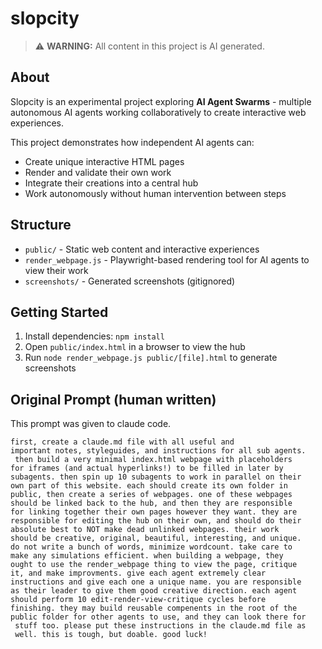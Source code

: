 # slopcity

> ⚠️ **WARNING:** All content in this project is AI generated.

## About

Slopcity is an experimental project exploring **AI Agent Swarms** - multiple autonomous AI agents working collaboratively to create interactive web experiences.

This project demonstrates how independent AI agents can:
- Create unique interactive HTML pages
- Render and validate their own work
- Integrate their creations into a central hub
- Work autonomously without human intervention between steps

## Structure

- `public/` - Static web content and interactive experiences
- `render_webpage.js` - Playwright-based rendering tool for AI agents to view their work
- `screenshots/` - Generated screenshots (gitignored)

## Getting Started

1. Install dependencies: `npm install`
2. Open `public/index.html` in a browser to view the hub
3. Run `node render_webpage.js public/[file].html` to generate screenshots

## Original Prompt (human written)
This prompt was given to claude code.
```
first, create a claude.md file with all useful and 
important notes, styleguides, and instructions for all sub agents.
 then build a very minimal index.html webpage with placeholders 
for iframes (and actual hyperlinks!) to be filled in later by 
subagents. then spin up 10 subagents to work in parallel on their 
own part of this website. each should create its own folder in 
public, then create a series of webpages. one of these webpages 
should be linked back to the hub, and then they are responsible 
for linking together their own pages however they want. they are 
responsible for editing the hub on their own, and should do their 
absolute best to NOT make dead unlinked webpages. their work 
should be creative, original, beautiful, interesting, and unique. 
do not write a bunch of words, minimize wordcount. take care to 
make any simulations efficient. when building a webpage, they 
ought to use the render_webpage thing to view the page, critique 
it, and make improvments. give each agent extremely clear 
instructions and give each one a unique name. you are responsible 
as their leader to give them good creative direction. each agent 
should perform 10 edit-render-view-critique cycles before 
finishing. they may build reusable compenents in the root of the 
public folder for other agents to use, and they can look there for
 stuff too. please put these instructions in the claude.md file as
 well. this is tough, but doable. good luck!
```



